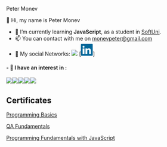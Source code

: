 Peter Monev

👋 Hi, my name is Peter Monev

- 🌱 I’m currently learning **JavaScript**, as a student in [SoftUni](https://softuni.bg/users/profile/show?username=PeteM).
- 📫 You can contact with me on monevpeter@gmail.com
- :speech_balloon: My social Networks:  [<img src="https://github.com/PeterMonev/PeterMonevInfo/blob/main/img/facebook-logo-2428.png">](https://www.facebook.com/peter.monev) [<img src="https://github.com/PeterMonev/PeterMonev/blob/main/img/linkedin-logo-2430.png">]

#### - 👀 I have an interest in :
<img src="https://github.com/PeterMonev/PeterMonevInfo/blob/main/img/javascript.png"><img src="https://github.com/PeterMonev/PeterMonevInfo/blob/main/img/html%20(1).png"><img src="https://github.com/PeterMonev/PeterMonevInfo/blob/main/img/css.png"><img src="https://github.com/PeterMonev/PeterMonevInfo/blob/main/img/jira.png"><img src="https://github.com/PeterMonev/PeterMonevInfo/blob/main/img/983927.png">


## Certificates
[Programming Basics](https://softuni.bg/Certificates/Details/125483/0368bceb)

[QA Fundamentals](https://softuni.bg/certificates/details/133013/505f6769)  

[Programming Fundamentals with JavaScript](https://softuni.bg/certificates/details/139238/a15e82d0)

##



